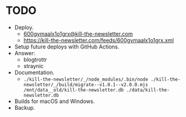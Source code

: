 # TODO

- Deploy.
  - 600gymaalx1o1grx@kill-the-newsletter.com
  - https://kill-the-newsletter.com/feeds/600gymaalx1o1grx.xml
- Setup future deploys with GitHub Actions.
- Answer:
  - blogtrottr
  - straynic
- Documentation.
  - `./kill-the-newsletter/_/node_modules/.bin/node ./kill-the-newsletter/_/build/migrate--v1.0.1--v2.0.0.mjs /mnt/data__old/kill-the-newsletter.db ./data/kill-the-newsletter.db`
- Builds for macOS and Windows.
- Backup.
